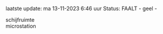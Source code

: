 laatste update: 
ma 13-11-2023  6:46   uur 
Status: FAALT - geel - 
<div class="service Y">schijfruimte</div><div class="service Y">microstation</div>